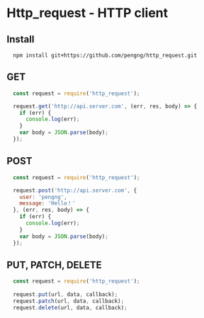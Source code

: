 # Http_request - HTTP client

## Install
```
  npm install git+https://github.com/pengng/http_request.git
```

## GET
```js
  const request = require('http_request');

  request.get('http://api.server.com', (err, res, body) => {
    if (err) {
      console.log(err);
    }
    var body = JSON.parse(body);
  });
```

## POST
```js
  const request = require('http_request');

  request.post('http://api.server.com', {
    user: 'pengng',
    message: 'Hello！'
  }, (err, res, body) => {
    if (err) {
      console.log(err);
    }
    var body = JSON.parse(body);
  });
```

## PUT, PATCH, DELETE
```js
  const request = require('http_request');
  
  request.put(url, data, callback);
  request.patch(url, data, callback);
  request.delete(url, data, callback);
```
